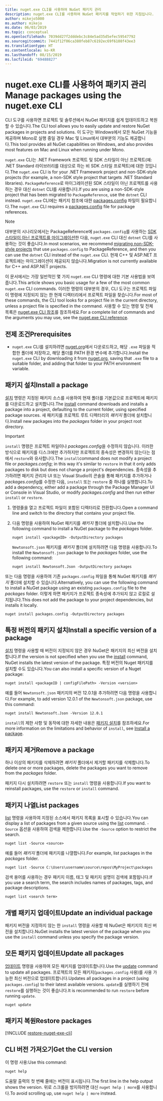 ```yaml
---
title: nuget.exe CLI를 사용하여 NuGet 패키지 관리
description: nuget.exe CLI를 사용하여 NuGet 패키지를 작업하기 위한 지침입니다.
author: mikejo5000
ms.author: mikejo
ms.date: 06/03/2019
ms.topic: conceptual
ms.openlocfilehash: 7039dd27f2dddebc3c84e5ad35d5efec59547792
ms.sourcegitcommit: 7441f12f06ca380feb87c6192ec69f6108f43ee3
ms.translationtype: HT
ms.contentlocale: ko-KR
ms.lasthandoff: 08/15/2019
ms.locfileid: "69488827"
---
```

# <a name="manage-packages-using-the-nugetexe-cli"></a><span data-ttu-id="33f57-103">nuget.exe CLI를 사용하여 패키지 관리</span><span class="sxs-lookup"><span data-stu-id="33f57-103">Manage packages using the nuget.exe CLI</span></span>

<span data-ttu-id="33f57-104">CLI 도구를 사용하면 프로젝트 및 솔루션에서 NuGet 패키지를 쉽게 업데이트하고 복원할 수 있습니다.</span><span class="sxs-lookup"><span data-stu-id="33f57-104">The CLI tool allows you to easily update and restore NuGet packages in projects and solutions.</span></span> <span data-ttu-id="33f57-105">이 도구는 Windows에서 모든 NuGet 기능을 제공하며 Mono로 실행 중일 경우 Mac 및 Linux에서 대부분의 기능도 제공합니다.</span><span class="sxs-lookup"><span data-stu-id="33f57-105">This tool provides all NuGet capabilities on Windows, and also provides most features on Mac and Linux when running under Mono.</span></span>

<span data-ttu-id="33f57-106">`nuget.exe` CLI는 .NET Framework 프로젝트 및 SDK 스타일이 아닌 프로젝트(예: .NET Standard 라이브러리를 대상으로 하는 비 SDK 스타일 프로젝트)에 대한 것입니다.</span><span class="sxs-lookup"><span data-stu-id="33f57-106">The `nuget.exe` CLI is for your .NET Framework project and non-SDK-style projects (for example, a non-SDK style project that targets .NET Standard libraries).</span></span> <span data-ttu-id="33f57-107">`PackageReference`로 마이그레이션된 SDK 스타일이 아닌 프로젝트를 사용하는 경우 대신 `dotnet` CLI를 사용합니다.</span><span class="sxs-lookup"><span data-stu-id="33f57-107">If you are using a non-SDK-style project that has been migrated to `PackageReference`, use the `dotnet` CLI instead.</span></span> <span data-ttu-id="33f57-108">`nuget.exe` CLI에는 패키지 참조에 대한 [packages.config](../reference/packages-config.md) 파일이 필요합니다.</span><span class="sxs-lookup"><span data-stu-id="33f57-108">The `nuget.exe` CLI requires a [packages.config](../reference/packages-config.md) file for package references.</span></span>

> [!NOTE]
> <span data-ttu-id="33f57-109">대부분의 시나리오에서는 PackageReference에 `packages.config`를 사용하는 [SDK 스타일이 아닌 프로젝트를 마이그레이션](../consume-packages/migrate-packages-config-to-package-reference.md)한 다음, `nuget.exe` CLI 대신 `dotnet` CLI를 사용하는 것이 좋습니다.</span><span class="sxs-lookup"><span data-stu-id="33f57-109">In most scenarios, we recommend [migrating non-SDK-style projects](../consume-packages/migrate-packages-config-to-package-reference.md) that use `packages.config` to PackageReference, and then you can use the `dotnet` CLI instead of the `nuget.exe` CLI.</span></span> <span data-ttu-id="33f57-110">현재 C++ 및 ASP.NET 프로젝트에는 마이그레이션이 제공되지 않습니다.</span><span class="sxs-lookup"><span data-stu-id="33f57-110">Migration is not currently available for C++ and ASP.NET projects.</span></span>

<span data-ttu-id="33f57-111">이 문서에서는 가장 일반적인 몇 가지 `nuget.exe` CLI 명령에 대한 기본 사용법을 보여줍니다.</span><span class="sxs-lookup"><span data-stu-id="33f57-111">This article shows you basic usage for a few of the most common `nuget.exe` CLI commands.</span></span> <span data-ttu-id="33f57-112">이러한 명령의 대부분의 경우, CLI 도구는 프로젝트 파일이 명령에 지정되지 않는 한 현재 디렉터리에서 프로젝트 파일을 찾습니다.</span><span class="sxs-lookup"><span data-stu-id="33f57-112">For most of these commands, the CLI tool looks for a project file in the current directory, unless a project file is specified in the command.</span></span> <span data-ttu-id="33f57-113">사용할 수 있는 명령 및 전체 목록은 [nuget.exe CLI 참조](../reference/nuget-exe-cli-reference.md)를 참조하세요.</span><span class="sxs-lookup"><span data-stu-id="33f57-113">For a complete list of commands and the arguments you may use, see the [nuget.exe CLI reference](../reference/nuget-exe-cli-reference.md).</span></span>

## <a name="prerequisites"></a><span data-ttu-id="33f57-114">전제 조건</span><span class="sxs-lookup"><span data-stu-id="33f57-114">Prerequisites</span></span>

- <span data-ttu-id="33f57-115">`nuget.exe` CLI를 설치하려면 [nuget.org](https://dist.nuget.org/win-x86-commandline/latest/nuget.exe)에서 다운로드하고, 해당 `.exe` 파일을 적합한 폴더에 저장하고, 해당 폴더를 PATH 환경 변수에 추가합니다.</span><span class="sxs-lookup"><span data-stu-id="33f57-115">Install the `nuget.exe` CLI by downloading it from [nuget.org](https://dist.nuget.org/win-x86-commandline/latest/nuget.exe), saving that `.exe` file to a suitable folder, and adding that folder to your PATH environment variable.</span></span>

## <a name="install-a-package"></a><span data-ttu-id="33f57-116">패키지 설치</span><span class="sxs-lookup"><span data-stu-id="33f57-116">Install a package</span></span>

<span data-ttu-id="33f57-117">[설치](../reference/cli-reference/cli-ref-install.md) 명령은 지정된 패키지 소스를 사용하여 현재 폴더를 기본값으로 프로젝트에 패키지를 다운로드하고 설치합니다.</span><span class="sxs-lookup"><span data-stu-id="33f57-117">The [install](../reference/cli-reference/cli-ref-install.md) command downloads and installs a package into a project, defaulting to the current folder, using specified package sources.</span></span> <span data-ttu-id="33f57-118">새 패키지를 프로젝트 루트 디렉터리의 *패키지* 폴더에 설치합니다.</span><span class="sxs-lookup"><span data-stu-id="33f57-118">Install new packages into the *packages* folder in your project root directory.</span></span>

> [!IMPORTANT]
> <span data-ttu-id="33f57-119">`install` 명령은 프로젝트 파일이나 *packages.config*을 수정하지 않습니다. 이러한 방식으로 패키지를 디스크에만 추가하지만 프로젝트의 종속성은 변경하지 않는다는 점에서 `restore`와 유사합니다.</span><span class="sxs-lookup"><span data-stu-id="33f57-119">The `install`command does not modify a project file or *packages.config*; in this way it's similar to `restore` in that it only adds packages to disk but does not change a project's dependencies.</span></span> <span data-ttu-id="33f57-120">종속성을 추가하려면 패키지 관리자 UI 또는 Visual Studio의 콘솔을 통해 패키지를 추가하거나 *packages.config*를 수정한 다음, `install` 또는 `restore` 중 하나를 실행합니다.</span><span class="sxs-lookup"><span data-stu-id="33f57-120">To add a dependency, either add a package through the Package Manager UI or Console in Visual Studio, or modify *packages.config* and then run either `install` or `restore`.</span></span>

1. <span data-ttu-id="33f57-121">명령줄을 열고 프로젝트 파일이 포함된 디렉터리로 전환합니다.</span><span class="sxs-lookup"><span data-stu-id="33f57-121">Open a command line and switch to the directory that contains your project file.</span></span>

2. <span data-ttu-id="33f57-122">다음 명령을 사용하여 NuGet 패키지를 *패키지* 폴더에 설치합니다.</span><span class="sxs-lookup"><span data-stu-id="33f57-122">Use the following command to install a NuGet package to the *packages* folder.</span></span>

    ```cli
    nuget install <packageID> -OutputDirectory packages
    ```

    <span data-ttu-id="33f57-123">`Newtonsoft.json` 패키지를 *패키지* 폴더에 설치하려면 다음 명령을 사용합니다.</span><span class="sxs-lookup"><span data-stu-id="33f57-123">To install the `Newtonsoft.json` package to the *packages* folder, use the following command:</span></span>

    ```cli
    nuget install Newtonsoft.Json -OutputDirectory packages
    ```

<span data-ttu-id="33f57-124">또는 다음 명령을 사용하여 기존 `packages.config` 파일을 통해 NuGet 패키지를 *패키지* 폴더에 설치할 수 있습니다.</span><span class="sxs-lookup"><span data-stu-id="33f57-124">Alternatively, you can use the following command to install a NuGet package using an existing `packages.config` file to the *packages* folder.</span></span> <span data-ttu-id="33f57-125">이렇게 하면 패키지가 프로젝트 종속성에 추가되지 않고 로컬로 설치됩니다.</span><span class="sxs-lookup"><span data-stu-id="33f57-125">This does not add the package to your project dependencies, but installs it locally.</span></span>

```cli
nuget install packages.config -OutputDirectory packages
```

## <a name="install-a-specific-version-of-a-package"></a><span data-ttu-id="33f57-126">특정 버전의 패키지 설치</span><span class="sxs-lookup"><span data-stu-id="33f57-126">Install a specific version of a package</span></span>

<span data-ttu-id="33f57-127">[설치](../reference/cli-reference/cli-ref-install.md) 명령을 사용할 때 버전이 지정되지 않은 경우 NuGet은 패키지의 최신 버전을 설치합니다.</span><span class="sxs-lookup"><span data-stu-id="33f57-127">If the version is not specified when you use the [install](../reference/cli-reference/cli-ref-install.md) command, NuGet installs the latest version of the package.</span></span> <span data-ttu-id="33f57-128">특정 버전의 Nuget 패키지를 설치할 수도 있습니다.</span><span class="sxs-lookup"><span data-stu-id="33f57-128">You can also install a specific version of a Nuget package:</span></span>

```cli
nuget install <packageID | configFilePath> -Version <version>
```

<span data-ttu-id="33f57-129">예를 들어 `Newtonsoft.json` 패키지의 버전 12.0.1을 추가하려면 다음 명령을 사용합니다.</span><span class="sxs-lookup"><span data-stu-id="33f57-129">For example, to add version 12.0.1 of the `Newtonsoft.json` package, use this command:</span></span>

```cli
nuget install Newtonsoft.Json -Version 12.0.1
```

<span data-ttu-id="33f57-130">`install`의 제한 사항 및 동작에 대한 자세한 내용은 [패키지 설치](#install-a-package)를 참조하세요.</span><span class="sxs-lookup"><span data-stu-id="33f57-130">For more information on the limitations and behavior of `install`, see [Install a package](#install-a-package).</span></span>

## <a name="remove-a-package"></a><span data-ttu-id="33f57-131">패키지 제거</span><span class="sxs-lookup"><span data-stu-id="33f57-131">Remove a package</span></span>

<span data-ttu-id="33f57-132">하나 이상의 패키지를 삭제하려면 *패키지* 폴더에서 제거할 패키지를 삭제합니다.</span><span class="sxs-lookup"><span data-stu-id="33f57-132">To delete one or more packages, delete the packages you want to remove from the *packages* folder.</span></span>

<span data-ttu-id="33f57-133">패키지 다시 설치하려면 `restore` 또는 `install` 명령을 사용합니다.</span><span class="sxs-lookup"><span data-stu-id="33f57-133">If you want to reinstall packages, use the `restore` or `install` command.</span></span>

## <a name="list-packages"></a><span data-ttu-id="33f57-134">패키지 나열</span><span class="sxs-lookup"><span data-stu-id="33f57-134">List packages</span></span>

<span data-ttu-id="33f57-135">[list](../reference/cli-reference/cli-ref-list.md) 명령을 사용하여 지정된 소스에서 패키지 목록을 표시할 수 있습니다.</span><span class="sxs-lookup"><span data-stu-id="33f57-135">You can display a list of packages from a given source using the [list](../reference/cli-reference/cli-ref-list.md) command.</span></span> <span data-ttu-id="33f57-136">`-Source` 옵션을 사용하여 검색을 제한합니다.</span><span class="sxs-lookup"><span data-stu-id="33f57-136">Use the `-Source` option to restrict the search.</span></span>

```cli
nuget list -Source <source>
```

<span data-ttu-id="33f57-137">예를 들어 *패키지* 폴더에 패키지를 나열합니다.</span><span class="sxs-lookup"><span data-stu-id="33f57-137">For example, list packages in the *packages* folder.</span></span>

```cli
nuget list -Source C:\Users\username\source\repos\MyProject\packages
```

<span data-ttu-id="33f57-138">검색 용어를 사용하는 경우 패키지 이름, 태그 및 패키지 설명이 검색에 포함됩니다.</span><span class="sxs-lookup"><span data-stu-id="33f57-138">If you use a search term, the search includes names of packages, tags, and package descriptions.</span></span>

```cli
nuget list <search term>
```

## <a name="update-an-individual-package"></a><span data-ttu-id="33f57-139">개별 패키지 업데이트</span><span class="sxs-lookup"><span data-stu-id="33f57-139">Update an individual package</span></span>

<span data-ttu-id="33f57-140">패키지 버전을 지정하지 않는 한 `install` 명령을 사용할 때 NuGet은 패키지의 최신 버전을 설치합니다.</span><span class="sxs-lookup"><span data-stu-id="33f57-140">NuGet installs the latest version of the package when you use the `install` command unless you specify the package version.</span></span>

## <a name="update-all-packages"></a><span data-ttu-id="33f57-141">모든 패키지 업데이트</span><span class="sxs-lookup"><span data-stu-id="33f57-141">Update all packages</span></span>

<span data-ttu-id="33f57-142">[업데이트](../reference/cli-reference/cli-ref-update.md) 명령을 사용하여 모든 패키지를 업데이트합니다.</span><span class="sxs-lookup"><span data-stu-id="33f57-142">Use the [update](../reference/cli-reference/cli-ref-update.md) command to update all packages.</span></span> <span data-ttu-id="33f57-143">프로젝트의 모든 패키지(`packages.config` 사용)를 사용 가능한 최신 버전으로 업데이트합니다.</span><span class="sxs-lookup"><span data-stu-id="33f57-143">Updates all packages in a project (using `packages.config`) to their latest available versions.</span></span> <span data-ttu-id="33f57-144">`update`를 실행하기 전에 `restore`를 실행하는 것이 좋습니다.</span><span class="sxs-lookup"><span data-stu-id="33f57-144">It is recommended to run `restore` before running `update`.</span></span>

```cli
nuget update
```

## <a name="restore-packages"></a><span data-ttu-id="33f57-145">패키지 복원</span><span class="sxs-lookup"><span data-stu-id="33f57-145">Restore packages</span></span>

[!INCLUDE [restore-nuget-exe-cli](includes/restore-nuget-exe-cli.md)]

## <a name="get-the-cli-version"></a><span data-ttu-id="33f57-146">CLI 버전 가져오기</span><span class="sxs-lookup"><span data-stu-id="33f57-146">Get the CLI version</span></span>

<span data-ttu-id="33f57-147">이 명령 사용:</span><span class="sxs-lookup"><span data-stu-id="33f57-147">Use this command:</span></span>

```cli
nuget help
```

<span data-ttu-id="33f57-148">도움말 출력의 첫 번째 줄에는 버전이 표시됩니다.</span><span class="sxs-lookup"><span data-stu-id="33f57-148">The first line in the help output shows the version.</span></span> <span data-ttu-id="33f57-149">위로 스크롤을 방지하려면 대신 `nuget help | more`를 사용합니다.</span><span class="sxs-lookup"><span data-stu-id="33f57-149">To avoid scrolling up, use `nuget help | more` instead.</span></span>